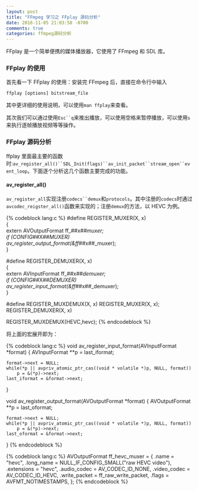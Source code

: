```yaml
---
layout: post
title: "FFmpeg 学习之 FFplay 源码分析"
date: 2016-11-05 21:03:58 -0700
comments: true
categories: ffmpeg源码分析
---
```


FFplay 是一个简单便携的媒体播放器，它使用了 FFmpeg 和 SDL 库。  
<!--more-->

### FFplay 的使用
首先看一下 FFplay 的使用：安装完 FFmpeg 后，直接在命令行中输入   
```
ffplay [options] bitstream_file
```
其中更详细的使用说明，可以使用`man ffplay`来查看。

其次我们可以通过使用`Esc``q`来推出播放，可以使用空格来暂停播放，可以使用`s`来执行逐帧播放视频等等操作。

### FFplay 源码分析

ffplay 里面最主要的函数时:`av_register_all()``SDL_Init(flags)``av_init_packet``stream_open``event_loop`。下面逐个分析这几个函数主要完成的功能。  

#### av_register_all()

`av_register_all`实现注册`codecs``demux`和`protocols`。其中注册的`codecs`时通过`avcodec_reigster_all()`函数来实现的；注册`demux`的方法，以 HEVC 为例。

{% codeblock lang:c %}
#define REGISTER_MUXER(X, x)                                            \
    {                                                                   \
        extern AVOutputFormat ff_##x##_muxer;                           \
        if (CONFIG_##X##_MUXER)                                         \
            av_register_output_format(&ff_##x##_muxer);                 \
    }

#define REGISTER_DEMUXER(X, x)                                          \
    {                                                                   \
        extern AVInputFormat ff_##x##_demuxer;                          \
        if (CONFIG_##X##_DEMUXER)                                       \
            av_register_input_format(&ff_##x##_demuxer);                \
    }

#define REGISTER_MUXDEMUX(X, x) REGISTER_MUXER(X, x); REGISTER_DEMUXER(X, x)

REGISTER_MUXDEMUX(HEVC,hevc);
{% endcodeblock %}

将上面的宏展开即为：

{% codeblock lang:c %}
void av_register_input_format(AVInputFormat *format)
{
    AVInputFormat **p = last_iformat;

    format->next = NULL;
    while(*p || avpriv_atomic_ptr_cas((void * volatile *)p, NULL, format))
        p = &(*p)->next;
    last_iformat = &format->next;
}

void av_register_output_format(AVOutputFormat *format)
{
    AVOutputFormat **p = last_oformat;

    format->next = NULL;
    while(*p || avpriv_atomic_ptr_cas((void * volatile *)p, NULL, format))
        p = &(*p)->next;
    last_oformat = &format->next;
}
{% endcodeblock %}

{% codeblock lang:c %}
AVOutputFormat ff_hevc_muxer = {
    .name              = "hevc",
    .long_name         = NULL_IF_CONFIG_SMALL("raw HEVC video"),
    .extensions        = "hevc",
    .audio_codec       = AV_CODEC_ID_NONE,
    .video_codec       = AV_CODEC_ID_HEVC,
    .write_packet      = ff_raw_write_packet,
    .flags             = AVFMT_NOTIMESTAMPS,
};
{% endcodeblock %}

